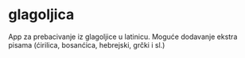 # glagoljica
App za prebacivanje iz glagoljice u latinicu. Moguće dodavanje ekstra pisama (ćirilica, bosanćica, hebrejski, grčki i sl.)
